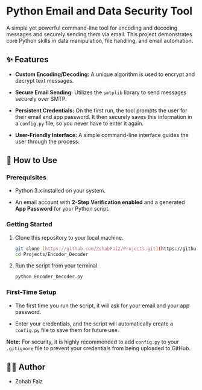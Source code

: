 # Python Email and Data Security Tool

A simple yet powerful command-line tool for encoding and decoding messages and securely sending them via email. This project demonstrates core Python skills in data manipulation, file handling, and email automation.

## ✨ Features

* **Custom Encoding/Decoding:** A unique algorithm is used to encrypt and decrypt text messages.

* **Secure Email Sending:** Utilizes the `smtplib` library to send messages securely over SMTP.

* **Persistent Credentials:** On the first run, the tool prompts the user for their email and app password. It then securely saves this information in a `config.py` file, so you never have to enter it again.

* **User-Friendly Interface:** A simple command-line interface guides the user through the process.

## 🚀 How to Use

### Prerequisites

* Python 3.x installed on your system.

* An email account with **2-Step Verification enabled** and a generated **App Password** for your Python script.

### Getting Started

1.  Clone this repository to your local machine.

    ```bash
    git clone [https://github.com/ZohabFaiz/Projects.git](https://github.com/ZohabFaiz/Projects.git)
    cd Projects/Encoder_Decoder
    ```

2.  Run the script from your terminal.

    ```bash
    python Encoder_Decoder.py
    ```

### First-Time Setup

* The first time you run the script, it will ask for your email and your app password.

* Enter your credentials, and the script will automatically create a `config.py` file to save them for future use.

**Note:** For security, it is highly recommended to add `config.py` to your `.gitignore` file to prevent your credentials from being uploaded to GitHub.

## 🧑‍💻 Author

* Zohab Faiz
